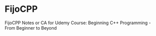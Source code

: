 # FijoCPP
FijoCPP Notes or CA for Udemy Course: Beginning C++ Programming - From Beginner to Beyond
